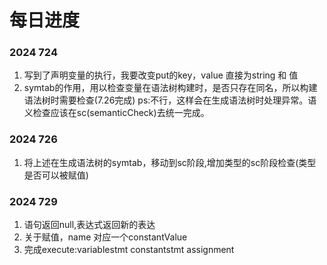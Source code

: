 # 每日进度
### 2024 724
1. 写到了声明变量的执行，我要改变put的key，value 直接为string 和 值
2. symtab的作用，用以检查变量在语法树构建时，是否只存在同名，所以构建语法树时需要检查(7.26完成)
ps:不行，这样会在生成语法树时处理异常。语义检查应该在sc(semanticCheck)去统一完成。

### 2024 726
1. 将上述在生成语法树的symtab，移动到sc阶段,增加类型的sc阶段检查(类型是否可以被赋值)

### 2024 729
1. 语句返回null,表达式返回新的表达
2. 关于赋值，name 对应一个constantValue
3. 完成execute:variablestmt constantstmt assignment 